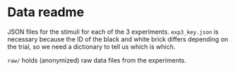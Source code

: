 # Data readme

JSON files for the stimuli for each of the 3 experiments.
`exp3_key.json` is necessary because the ID of the black and white brick differs depending on the trial, so we need a dictionary to tell us which is which.

`raw/` holds (anonymized) raw data files from the experiments.
